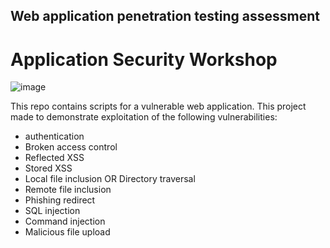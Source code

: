## Web application penetration testing assessment
# Application Security Workshop


![image](https://user-images.githubusercontent.com/81312487/127660152-a1a348a0-2a57-4967-b712-e0500ce1c375.png)



  This repo contains scripts for a vulnerable web application.
  This project made to demonstrate exploitation of the following vulnerabilities:
 -	authentication 
 -	Broken access control 
 -	Reflected XSS 
 -	Stored XSS 
 -	Local file inclusion OR Directory traversal 
 -	Remote file inclusion 
 -	Phishing redirect 
 -	SQL injection
 -	Command injection
 -	Malicious file upload
